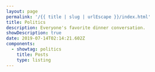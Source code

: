 ```yaml
---
layout: page
permalink: '/{{ title | slug | urlEscape }}/index.html'
title: Politics
description: Everyone's favorite dinner conversation.
showDescription: true
date: 2019-07-14T02:14:21.602Z
components:
  - showtag: politics
    title: Posts
    type: listing
---
```


